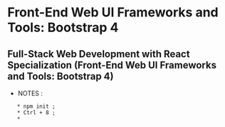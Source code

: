 # Front-End Web UI Frameworks and Tools: Bootstrap 4

## Full-Stack Web Development with React Specialization (Front-End Web UI Frameworks and Tools: Bootstrap 4)



* NOTES :

```
   * npm init ;
   * Ctrl + 8 ;
   * 


```
